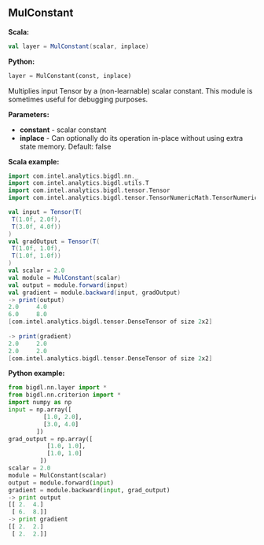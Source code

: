 ## MulConstant ##

**Scala:**
```scala
val layer = MulConstant(scalar, inplace)
```
**Python:**
```python
layer = MulConstant(const, inplace)
```

Multiplies input Tensor by a (non-learnable) scalar constant.
This module is sometimes useful for debugging purposes.

**Parameters:**
* **constant** - scalar constant
* **inplace** - Can optionally do its operation in-place without using extra state memory. Default: false

**Scala example:**
```scala
import com.intel.analytics.bigdl.nn._
import com.intel.analytics.bigdl.utils.T
import com.intel.analytics.bigdl.tensor.Tensor
import com.intel.analytics.bigdl.tensor.TensorNumericMath.TensorNumeric.NumericFloat

val input = Tensor(T(
 T(1.0f, 2.0f),
 T(3.0f, 4.0f))
)
val gradOutput = Tensor(T(
 T(1.0f, 1.0f),
 T(1.0f, 1.0f))
)
val scalar = 2.0
val module = MulConstant(scalar)
val output = module.forward(input)
val gradient = module.backward(input, gradOutput)
-> print(output)
2.0     4.0     
6.0     8.0     
[com.intel.analytics.bigdl.tensor.DenseTensor of size 2x2]
     
-> print(gradient)
2.0     2.0     
2.0     2.0     
[com.intel.analytics.bigdl.tensor.DenseTensor of size 2x2]
```

**Python example:**
```python
from bigdl.nn.layer import *
from bigdl.nn.criterion import *
import numpy as np
input = np.array([
          [1.0, 2.0],
          [3.0, 4.0]
        ])
grad_output = np.array([
           [1.0, 1.0],
           [1.0, 1.0]
         ])
scalar = 2.0
module = MulConstant(scalar)
output = module.forward(input)
gradient = module.backward(input, grad_output)
-> print output
[[ 2.  4.]
 [ 6.  8.]]
-> print gradient
[[ 2.  2.]
 [ 2.  2.]]
```
